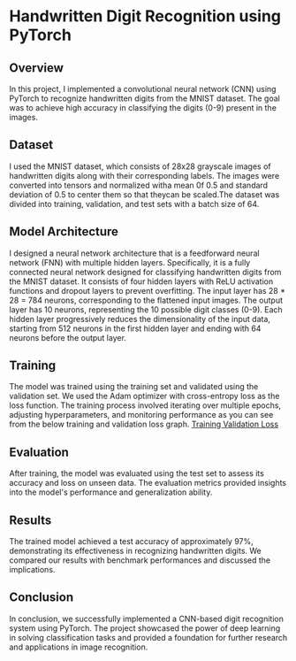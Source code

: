 # Handwritten Digit Recognition using PyTorch
## Overview
In this project, I implemented a convolutional neural network (CNN) using PyTorch to recognize handwritten digits from the MNIST dataset. The goal was to achieve high accuracy in classifying the digits (0-9) present in the images.

## Dataset
I used the MNIST dataset, which consists of 28x28 grayscale images of handwritten digits along with their corresponding labels. The images were converted into tensors and normalized witha mean 0f 0.5 and standard deviation of 0.5 to center them so that theycan be scaled.The dataset was divided into training, validation, and test sets with a batch size of 64.

## Model Architecture
I designed a neural network architecture that is a feedforward neural network (FNN) with multiple hidden layers. Specifically, it is a fully connected neural network designed for classifying handwritten digits from the MNIST dataset. It consists of four hidden layers with ReLU activation functions and dropout layers to prevent overfitting. The input layer has 28 * 28 = 784 neurons, corresponding to the flattened input images. The output layer has 10 neurons, representing the 10 possible digit classes (0-9). Each hidden layer progressively reduces the dimensionality of the input data, starting from 512 neurons in the first hidden layer and ending with 64 neurons before the output layer.

## Training
The model was trained using the training set and validated using the validation set. We used the Adam optimizer with cross-entropy loss as the loss function. The training process involved iterating over multiple epochs, adjusting hyperparameters, and monitoring performance as you can see from the below training and validation loss graph.
[Training Validation Loss](TVLoss.png)

## Evaluation
After training, the model was evaluated using the test set to assess its accuracy and loss on unseen data. The evaluation metrics provided insights into the model's performance and generalization ability.

## Results
The trained model achieved a test accuracy of approximately 97%, demonstrating its effectiveness in recognizing handwritten digits. We compared our results with benchmark performances and discussed the implications.

## Conclusion
In conclusion, we successfully implemented a CNN-based digit recognition system using PyTorch. The project showcased the power of deep learning in solving classification tasks and provided a foundation for further research and applications in image recognition.

